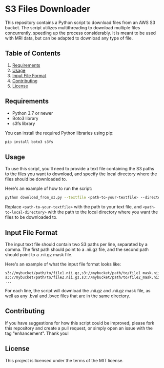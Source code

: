 # S3 Files Downloader

This repository contains a Python script to download files from an AWS S3 bucket. The script utilizes multithreading to download multiple files concurrently, speeding up the process considerably. It is meant to be used with MRI data, but can be adapted to download any type of file.


## Table of Contents

1. [Requirements](#requirements)
2. [Usage](#usage)
3. [Input File Format](#input-file-format)
4. [Contributing](#contributing)
5. [License](#license)

## Requirements

- Python 3.7 or newer
- Boto3 library
- s3fs library

You can install the required Python libraries using pip:
```sh
pip install boto3 s3fs
```

## Usage

To use this script, you'll need to provide a text file containing the S3 paths to the files you want to download, and specify the local directory where the files should be downloaded to.

Here's an example of how to run the script:

```sh
python download_from_s3.py --textfile <path-to-your-textfile> --directory <path-to-local-directory>
```

Replace `<path-to-your-textfile>` with the path to your text file, and `<path-to-local-directory>` with the path to the local directory where you want the files to be downloaded to.

## Input File Format

The input text file should contain two S3 paths per line, separated by a comma. The first path should point to a .nii.gz file, and the second path should point to a .nii.gz mask file.

Here's an example of what the input file format looks like:
```angular2html
s3://mybucket/path/to/file1.nii.gz,s3://mybucket/path/to/file1_mask.nii.gz
s3://mybucket/path/to/file2.nii.gz,s3://mybucket/path/to/file2_mask.nii.gz
...
```

For each line, the script will download the .nii.gz and .nii.gz mask file, as well as any .bval and .bvec files that are in the same directory.

## Contributing

If you have suggestions for how this script could be improved, please fork this repository and create a pull request, or simply open an issue with the tag "enhancement". Thank you!

## License

This project is licensed under the terms of the MIT license.
